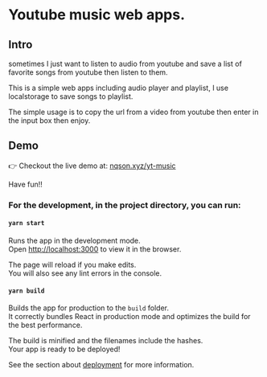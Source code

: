# Youtube music web apps.

## Intro

sometimes I just want to listen to audio from youtube and save a list of favorite songs from youtube then listen to them.

This is a simple web apps including audio player and playlist, I use localstorage to save songs to playlist.

The simple usage is to copy the url from a video from youtube then enter in the input box then enjoy.

## Demo

👉 Checkout the live demo at: [nqson.xyz/yt-music](https://nqson.xyz/yt-music/)

Have fun!!

### For the development, in the project directory, you can run:

#### `yarn start`

Runs the app in the development mode.<br />
Open [http://localhost:3000](http://localhost:3000) to view it in the browser.

The page will reload if you make edits.<br />
You will also see any lint errors in the console.

#### `yarn build`

Builds the app for production to the `build` folder.<br />
It correctly bundles React in production mode and optimizes the build for the best performance.

The build is minified and the filenames include the hashes.<br />
Your app is ready to be deployed!

See the section about [deployment](https://facebook.github.io/create-react-app/docs/deployment) for more information.

